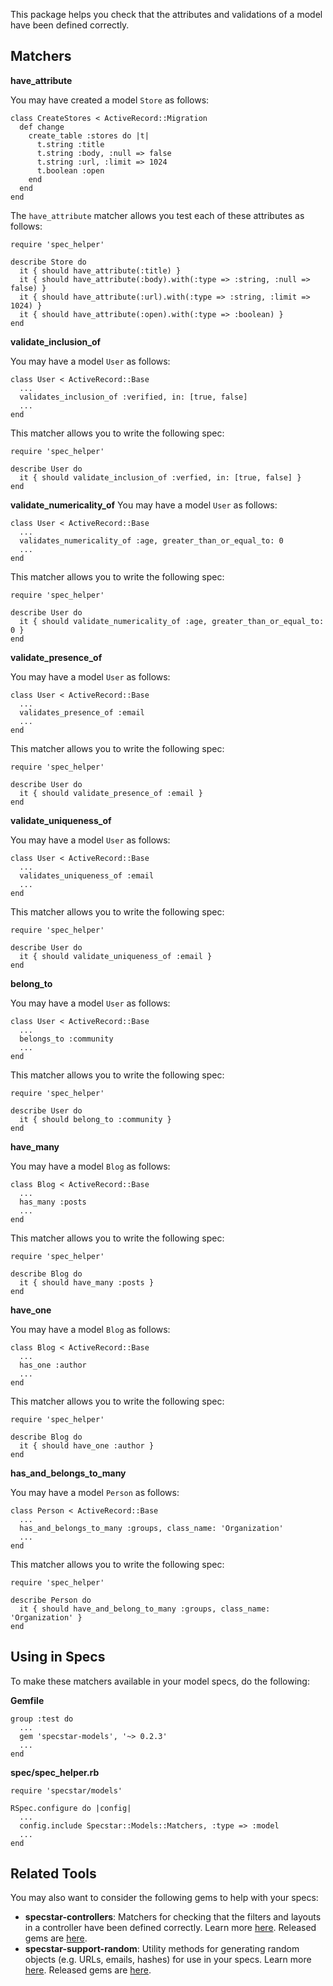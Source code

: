 This package helps you check that the attributes and validations of a model have been defined correctly.

Matchers
--------

**have_attribute**

You may have created a model `Store` as follows:

    class CreateStores < ActiveRecord::Migration
      def change
        create_table :stores do |t|
          t.string :title
          t.string :body, :null => false
          t.string :url, :limit => 1024
          t.boolean :open
        end
      end
    end

The `have_attribute` matcher allows you test each of these attributes as follows:

    require 'spec_helper'

    describe Store do
      it { should have_attribute(:title) }
      it { should have_attribute(:body).with(:type => :string, :null => false) }
      it { should have_attribute(:url).with(:type => :string, :limit => 1024) }
      it { should have_attribute(:open).with(:type => :boolean) }
    end

**validate_inclusion_of**

You may have a model `User` as follows:

    class User < ActiveRecord::Base
      ...
      validates_inclusion_of :verified, in: [true, false]
      ...
    end

This matcher allows you to write the following spec:

    require 'spec_helper'

    describe User do
      it { should validate_inclusion_of :verfied, in: [true, false] }
    end

**validate_numericality_of**
You may have a model `User` as follows:

    class User < ActiveRecord::Base
      ...
      validates_numericality_of :age, greater_than_or_equal_to: 0
      ...
    end

This matcher allows you to write the following spec:

    require 'spec_helper'

    describe User do
      it { should validate_numericality_of :age, greater_than_or_equal_to: 0 }
    end

**validate_presence_of**

You may have a model `User` as follows:

    class User < ActiveRecord::Base
      ...
      validates_presence_of :email
      ...
    end

This matcher allows you to write the following spec:

    require 'spec_helper'

    describe User do
      it { should validate_presence_of :email }
    end

**validate_uniqueness_of**

You may have a model `User` as follows:

    class User < ActiveRecord::Base
      ...
      validates_uniqueness_of :email
      ...
    end

This matcher allows you to write the following spec:

    require 'spec_helper'

    describe User do
      it { should validate_uniqueness_of :email }
    end

**belong_to**

You may have a model `User` as follows:

    class User < ActiveRecord::Base
      ...
      belongs_to :community
      ...
    end

This matcher allows you to write the following spec:

    require 'spec_helper'

    describe User do
      it { should belong_to :community }
    end

**have_many**

You may have a model `Blog` as follows:

    class Blog < ActiveRecord::Base
      ...
      has_many :posts
      ...
    end

This matcher allows you to write the following spec:

    require 'spec_helper'

    describe Blog do
      it { should have_many :posts }
    end

**have_one**

You may have a model `Blog` as follows:

    class Blog < ActiveRecord::Base
      ...
      has_one :author
      ...
    end

This matcher allows you to write the following spec:

    require 'spec_helper'

    describe Blog do
      it { should have_one :author }
    end

**has_and_belongs_to_many**

You may have a model `Person` as follows:

    class Person < ActiveRecord::Base
      ...
      has_and_belongs_to_many :groups, class_name: 'Organization'
      ...
    end

This matcher allows you to write the following spec:

    require 'spec_helper'

    describe Person do
      it { should have_and_belong_to_many :groups, class_name: 'Organization' }
    end

Using in Specs
--------------
To make these matchers available in your model specs, do the following:

**Gemfile**

    group :test do
      ...
      gem 'specstar-models', '~> 0.2.3'
      ...
    end

**spec/spec_helper.rb**

    require 'specstar/models'

    RSpec.configure do |config|
      ...
      config.include Specstar::Models::Matchers, :type => :model
      ...
    end


Related Tools
-------------
You may also want to consider the following gems to help with your specs:
 
* **specstar-controllers**: Matchers for checking that the filters and layouts in a controller have been defined correctly. Learn more [here](https://github.com/sujoyg/specstar-controllers 'Github'). Released gems are [here](http://rubygems.org/gems/specstar-controllers). 
* **specstar-support-random**: Utility methods for generating random objects (e.g. URLs, emails, hashes) for use in your specs. Learn more [here](https://github.com/sujoyg/specstar-support-random 'Github'). Released gems are [here](http://rubygems.org/gems/specstar-support-random).

 